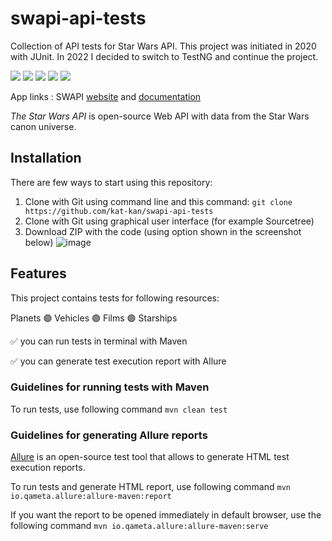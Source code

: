 # swapi-api-tests

Collection of API tests for Star Wars API. This project was initiated in 2020 with JUnit. In 2022 I decided to switch to TestNG and continue the project.

![](https://img.shields.io/badge/Code-Java%2017-informational?style=flat&color=blueviolet)
![](https://img.shields.io/badge/Framework-TestNG-informational?style=flat&&color=blueviolet)
![](https://img.shields.io/badge/Library-REST%20Assured-informational?style=flat&&color=blueviolet)
![](https://img.shields.io/badge/Library-AssertJ-informational?style=flat&&color=blueviolet)
![](https://img.shields.io/badge/Library-Allure-informational?style=flat&&color=blueviolet)

App links : SWAPI [website](https://swapi.dev/) and [documentation](https://swapi.dev/documentation)

*The Star Wars API* is open-source Web API with data from the Star Wars canon universe.

## Installation

There are few ways to start using this repository:
1. Clone with Git using command line and this command: `git clone https://github.com/kat-kan/swapi-api-tests`
2. Clone with Git using graphical user interface (for example Sourcetree)
3. Download ZIP with the code (using option shown in the screenshot below)
![image](https://user-images.githubusercontent.com/17500766/202768653-3946207d-cf1b-482f-aa9b-0c03c25b9fc0.png)

## Features

This project contains tests for following resources:

Planets :purple_circle: Vehicles :purple_circle: Films :purple_circle: Starships

:white_check_mark: you can run tests in terminal with Maven

:white_check_mark: you can generate test execution report with Allure

### Guidelines for running tests with Maven

To run tests, use following command
`mvn clean test`

### Guidelines for generating Allure reports

[Allure](http://allure.qatools.ru/) is an open-source test tool that allows to generate HTML test execution reports.

To run tests and generate HTML report, use following command
`mvn io.qameta.allure:allure-maven:report`

If you want the report to be opened immediately in default browser, use the following command
`mvn io.qameta.allure:allure-maven:serve`


